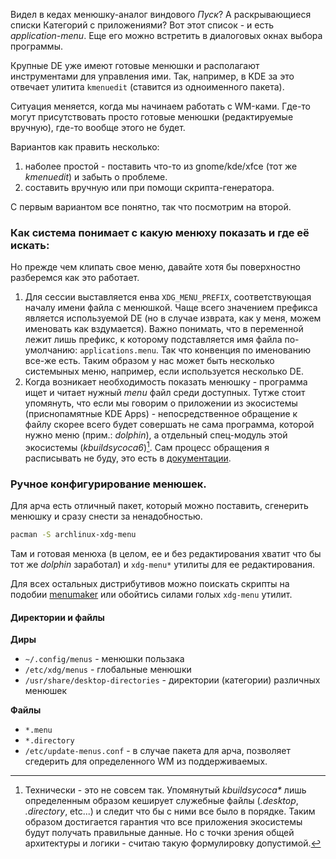 Видел в кедах менюшку-аналог виндового _Пуск_? А раскрывающиеся списки Категорий с приложениями? Вот этот список - и есть _application-menu_. Еще его можно встретить в диалоговых окнах выбора программы.

Крупные DE уже имеют готовые менюшки и располагают инструментами для управления ими. Так, например, в KDE за это отвечает улитита `kmenuedit` (ставится из одноименного пакета).

Ситуация меняется, когда мы начинаем работать с WM-ками. Где-то могут присутствовать просто готовые менюшки (редактируемые вручную), где-то вообще этого не будет.

Вариантов как править несколько:
1. наболее простой - поставить что-то из gnome/kde/xfce (тот же _kmenuedit_) и забыть о проблеме.
2. составить вручную или при помощи скрипта-генератора.

С первым вариантом все понятно, так что посмотрим на второй. 

### Как система понимает с какую менюху показать и где её искать:
Но прежде чем клипать свое меню, давайте хотя бы поверхностно разберемся как это работает.

1. Для сессии выставляется енва `XDG_MENU_PREFIX`, соответствующая началу имени файла с менюшкой. Чаще всего значением префикса является используемой DE (но в случае изврата, как у меня, можем именовать как вздумается). Важно понимать, что в переменной лежит лишь префикс, к которому подставляется имя файла по-умолчанию: `applications.menu`. Так что конвенция по именованию все-же есть. Таким образом у нас может быть несколько системыных меню, например, если используется несколько DE.
2. Когда возникает необходимость показать менюшку - программа ищет и читает нужный _menu_ файл среди доступных. Тутже стоит упомянуть, что если мы говорим о приложении из экосистемы (приснопамятные KDE Apps) - непосредственное обращение к файлу скорее всего будет совершать не сама программа, которой нужно меню (прим.: _dolphin_), а отдельный спец-модуль этой экосистемы (_kbuildsycoca6_)[^2]. Сам процесс обращения я расписывать не буду, это есть в [документации](https://specifications.freedesktop.org/menu-spec/latest/).


### Ручное конфигурирование менюшек.

Для арча есть отличный пакет, который можно поставить, сгенерить менюшку и сразу снести за ненадобностью.

```bash
pacman -S archlinux-xdg-menu
```

Там и готовая менюха (в целом, ее и без редактирования хватит что бы тот же _dolphin_ заработал) и `xdg-menu*` утилиты для ее редактирования.

Для всех остальных дистрибутивов можно поискать скрипты на подобии [menumaker](https://menumaker.sourceforge.net/) или обойтись силами голых `xdg-menu` утилит.

#### Директории и файлы

**Диры**

- `~/.config/menus` - менюшки пользака
- `/etc/xdg/menus` - глобальные менюшки
- `/usr/share/desktop-directories` - директории (категории) различных менюшек

**Файлы**

- `*.menu` 
- `*.directory`
- `/etc/update-menus.conf` - в случае пакета для арча, позволяет сгедерить для определенного WM из поддерживаемых.


[^1]: Arch Wiki: [xdg-menu](https://wiki.archlinux.org/title/Xdg-menu)
[^2]: Технически - это не совсем так. Упомянутый _kbuildsycoca*_ лишь определенным образом кеширует служебные файлы (_.desktop_, _.directory_, etc...) и следит что бы с ними все было в порядке. Таким образом достигается гарантия что все приложения экосистемы будут получать правильные данные. Но с точки зрения общей архитектуры и логики - считаю такую формулировку допустимой.
